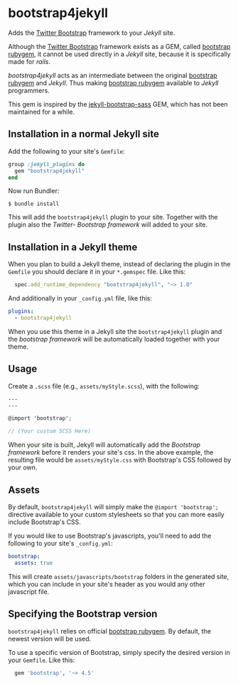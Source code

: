 # bootstrap4jekyll
Adds the 
[Twitter Bootstrap](https://getbootstrap.com/)
framework to your _Jekyll_ site.

Although the
[Twitter Bootstrap](https://getbootstrap.com/)
framework exists as a GEM, called [bootstrap rubygem](https://rubygems.org/gems/bootstrap),
it cannot be used directly in a _Jekyll_ site, because it is specifically made for _rails_.

_bootstrap4jekyll_ acts as an intermediate between the original
[bootstrap rubygem](https://rubygems.org/gems/bootstrap)
and _Jekyll_. Thus making [bootstrap rubygem](https://rubygems.org/gems/bootstrap) 
available to _Jekyll_ programmers.

This gem is inspired by the 
[jekyll-bootstrap-sass](https://github.com/benbalter/jekyll-bootstrap-sass) GEM,
which has not been maintained for a while.

## Installation in a normal Jekyll site

Add the following to your site's `Gemfile`:

```ruby
group :jekyll_plugins do
  gem "bootstrap4jekyll"
end
```
Now run Bundler:

```console
$ bundle install
```
This will add the `bootstrap4jekyll` plugin to your site. Together with the plugin also the _Twitter-
Bootstrap framework_ will added to your site.

## Installation in a Jekyll theme

When you plan to build a Jekyll theme, instead of declaring the plugin in the `Gemfile` you 
should declare it in your `*.gemspec` file. Like this:

```ruby
  spec.add_runtime_dependency "bootstrap4jekyll", "~> 1.0"
```

And additionally in your `_config.yml` file, like this:
```yaml
plugins:
  - bootstrap4jekyll
```

When you use this theme in a Jekyll site the `bootstrap4jekyll` plugin 
and the _bootstrap framework_ will be automatically loaded 
together with your theme.

## Usage

Create a `.scss` file (e.g., `assets/myStyle.scss`), with the following:

```scss
---
---

@import 'bootstrap';

// (Your custom SCSS Here)
```
When your site is built, Jekyll will automatically add the _Bootstrap framework_ before it renders 
your site's css. In the above example, the resulting file would be `assets/myStyle.css` 
with Bootstrap's CSS followed by your own.

## Assets

By default, `bootstrap4jekyll` will simply make the `@import 'bootstrap';` directive available 
to your custom stylesheets so that you can more easily include Bootstrap's CSS.

If you would like to use Bootstrap's javascripts, you'll need to add the 
following to your site's `_config.yml`:

```yaml
bootstrap:
  assets: true
```
This will create `assets/javascripts/bootstrap` folders in the generated site, 
which you can include in your site's header as you would any other javascript file.

## Specifying the Bootstrap version

`bootstrap4jekyll` relies on official [bootstrap rubygem](https://rubygems.org/gems/bootstrap).
By default, the newest version will be used.

To use a specific version of Bootstrap, simply specify the desired version in your `Gemfile`.
Like this:

```ruby
  gem 'bootstrap', '~> 4.5'
```

